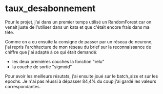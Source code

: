 # taux_desabonnement

Pour le projet, j'ai dans un premier temps utilisé un RandomForest car on venait juste de l'utiliser dans un kata et que c'était encore frais dans ma tête.

Comme on a eu ensuite la consigne de passer par un réseau de neurone, j'ai repris l'architecture de mon réseau du brief sur la reconnaissance de chiffre que j'ai adapté à ce qui était demandé: 

* les deux premières couches la fonction "relu"
* la couche de sortie "sigmoid"

Pour avoir les meilleurs résutats, j'ai ensuite joué sur le batch_size et sur les epochs. Je n'ai pas réussi à dépasser 84,4% du coup j'ai gardé les valeurs correspondantes.
